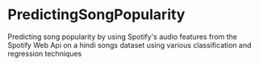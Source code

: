 # PredictingSongPopularity
Predicting song popularity by using Spotify's audio features from the Spotify Web Api on a hindi songs dataset using various classification and regression techniques
